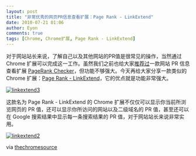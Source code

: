 ```yaml
---
layout: post
title: "非常优秀的网页PR信息查看扩展：Page Rank - LinkExtend"
date: 2010-07-21 01:06
author: Eyon
comments: true
tags: [Chrome, Chrome扩展, Page Rank - LinkExtend]
---
```

对于网站站长来说，了解自己以及其他网站的PR值是很常见的操作，当然通过 Chrome 扩展可以完成这一工作。虽然我们之前也给大家[推荐过](http://www.chromi.org/archives/2956)一款网站 PR 信息查看扩展 [PageRank Checker](https://chrome.google.com/extensions/detail/pneoplpmnpjoioldpodoljacigkahohc)，但功能不够强大。今天再给大家分享一款类似的 Chrome 扩展：[Page Rank - LinkExtend](https://chrome.google.com/extensions/detail/gnlhmjoojmepfijdlmhpbdibikkoibjg)，它的优点就是功能非常强大。 

<a href="http://img.chromi.org/2010/07/linkextend3.png">![linkextend3](http://img.chromi.org/2010/07/linkextend3_thumb.png "linkextend3")</a>

这款名为 Page Rank - LinkExtend 的 Chrome 扩展不仅仅可以显示你当前所浏览网页的 PR 值，还可以显示你所访问的网站以及二级域名的 PR 值，甚至还可以在 Google 搜索结果中显示每一条搜索结果的 PR 值，对于网站站长来说非常实用。 

<a href="http://img.chromi.org/2010/07/linkextend2.png">![linkextend2](http://img.chromi.org/2010/07/linkextend2_thumb.png "linkextend2")</a> 

via [thechromesource](http://www.thechromesource.com/review-pagerank-link-extend-extension/)
